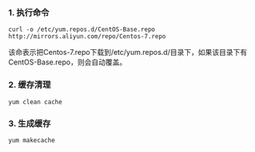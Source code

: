 
### 1. 执行命令
```
curl -o /etc/yum.repos.d/CentOS-Base.repo http://mirrors.aliyun.com/repo/Centos-7.repo
```
该命表示把Centos-7.repo下载到/etc/yum.repos.d/目录下，如果该目录下有CentOS-Base.repo，则会自动覆盖。

### 2. 缓存清理
```
yum clean cache
```

### 3. 生成缓存
```
yum makecache
```

